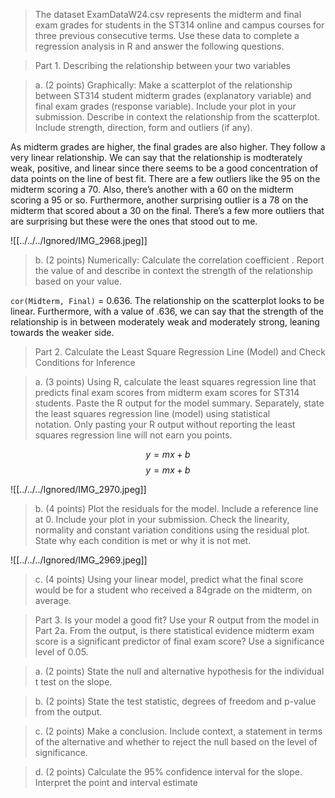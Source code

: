 > The dataset ExamDataW24.csv represents the midterm and final exam grades for students in the ST314 online and campus courses for three previous consecutive terms. Use these data to complete a regression analysis in R and answer the following questions. 

> Part 1. Describing the relationship between your two variables

> a. (2 points) Graphically: Make a scatterplot of the relationship between ST314 student midterm grades (explanatory variable) and final exam grades (response variable). Include your plot in your submission. Describe in context the relationship from the scatterplot. Include strength, direction, form and outliers (if any). 

As midterm grades are higher, the final grades are also higher. They follow a very linear relationship. We can say that the relationship is modterately weak, positive, and linear since there seems to be a good concentration of data points on the line of best fit. There are a few outliers like the 95 on the midterm scoring a 70. Also, there’s another with a 60 on the midterm scoring a 95 or so. Furthermore, another surprising outlier is a 78 on the midterm that scored about a 30 on the final. There’s a few more outliers that are surprising but these were the ones that stood out to me.

![[../../../Ignored/IMG_2968.jpeg]]

> b. (2 points) Numerically: Calculate the correlation coefficient . Report the value of and describe in context the strength of the relationship based on your value. 

`cor(Midterm, Final)` = 0.636. The relationship on the scatterplot looks to be linear. Furthermore, with a value of .636, we can say that the strength of the relationship is in between moderately weak and moderately strong, leaning towards the weaker side.

> Part 2. Calculate the Least Square Regression Line (Model) and Check Conditions for Inference

> a. (3 points) Using R, calculate the least squares regression line that predicts final exam scores from midterm exam scores for ST314 students. Paste the R output for the model summary. Separately, state the least squares regression line (model) using statistical notation. Only pasting your R output without reporting the least squares regression line will not earn you points. 

$$y=mx+b$$
$$y=mx+b$$

![[../../../Ignored/IMG_2970.jpeg]]

> b. (4 points) Plot the residuals for the model. Include a reference line at 0. Include your plot in your submission. Check the linearity, normality and constant variation conditions using the residual plot. State why each condition is met or why it is not met. 

![[../../../Ignored/IMG_2969.jpeg]]

> c. (4 points) Using your linear model, predict what the final score would be for a student who received a 84grade on the midterm, on average.

> Part 3. Is your model a good fit? Use your R output from the model in Part 2a. From the output, is there statistical evidence midterm exam score is a significant predictor of final exam score? Use a significance level of 0.05. 

> a. (2 points) State the null and alternative hypothesis for the individual t test on the slope. 

> b. (2 points) State the test statistic, degrees of freedom and p-value from the output. 

> c. (2 points) Make a conclusion. Include context, a statement in terms of the alternative and whether to reject the null based on the level of significance.   

> d. (2 points) Calculate the 95% confidence interval for the slope. Interpret the point and interval estimate
